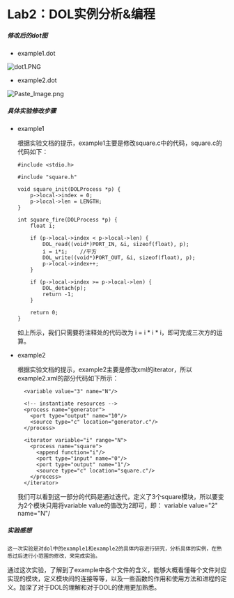 

# Lab2：DOL实例分析&编程

##### 修改后的dot图

- example1.dot

![dot1.PNG](http://upload-images.jianshu.io/upload_images/3326728-70855a082aa4f22a.PNG?imageMogr2/auto-orient/strip%7CimageView2/2/w/1240)



- example2.dot

![Paste_Image.png](http://upload-images.jianshu.io/upload_images/3326728-286d1cb2dff390f5.png?imageMogr2/auto-orient/strip%7CimageView2/2/w/1240)



##### 具体实验修改步骤

- example1

  根据实验文档的提示，example1主要是修改square.c中的代码，square.c的代码如下：

  ```
  #include <stdio.h>

  #include "square.h"

  void square_init(DOLProcess *p) {
      p->local->index = 0;
      p->local->len = LENGTH;
  }

  int square_fire(DOLProcess *p) {
      float i;

      if (p->local->index < p->local->len) {
          DOL_read((void*)PORT_IN, &i, sizeof(float), p);
          i = i*i;    //平方
          DOL_write((void*)PORT_OUT, &i, sizeof(float), p);
          p->local->index++;
      }

      if (p->local->index >= p->local->len) {
          DOL_detach(p);
          return -1;
      }

      return 0;
  }
  ```

  如上所示，我们只需要将注释处的代码改为 i = i * i * i，即可完成三次方的运算。



- example2

  根据实验文档的提示，example2主要是修改xml的iterator，所以example2.xml的部分代码如下所示：

  ```
    <variable value="3" name="N"/>

    <!-- instantiate resources -->
    <process name="generator">
      <port type="output" name="10"/>
      <source type="c" location="generator.c"/>
    </process>

    <iterator variable="i" range="N">
      <process name="square">
        <append function="i"/>
        <port type="input" name="0"/>
        <port type="output" name="1"/>
        <source type="c" location="square.c"/>
      </process>
    </iterator>
  ```

  我们可以看到这一部分的代码是通过迭代，定义了3个square模块，所以要变为2个模块只用将variable value的值改为2即可，即：  variable value="2" name="N"/



##### 实验感想

 	这一次实验是对dol中的example1和example2的具体内容进行研究，分析具体的实例，在熟悉过后进行小范围的修改，来完成实验。

​	通过这次实验，了解到了example中各个文件的含义，能够大概看懂每个文件对应实现的模块，定义模块间的连接等等，以及一些函数的作用和使用方法和进程的定义。加深了对于DOL的理解和对于DOL的使用更加熟悉。